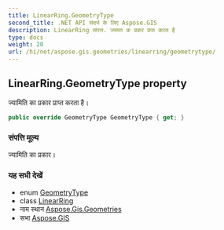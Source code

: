 ```yaml
---
title: LinearRing.GeometryType
second_title: .NET API संदर्भ के लिए Aspose.GIS
description: LinearRing संपत्त. ज्यमत क प्रकर प्रप्त करत है
type: docs
weight: 20
url: /hi/net/aspose.gis.geometries/linearring/geometrytype/
---
```

## LinearRing.GeometryType property

ज्यामिति का प्रकार प्राप्त करता है।

```csharp
public override GeometryType GeometryType { get; }
```

### संपत्ति मूल्य

ज्यामिति का प्रकार।

### यह सभी देखें

* enum [GeometryType](../../geometrytype/)
* class [LinearRing](../)
* नाम स्थान [Aspose.Gis.Geometries](../../linearring/)
* सभा [Aspose.GIS](../../../)


